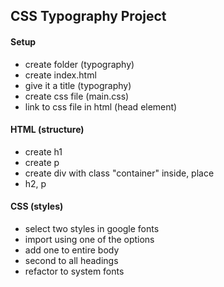 ## CSS Typography Project

#### Setup

- create folder (typography)
- create index.html
- give it a title (typography)
- create css file (main.css)
- link to css file in html (head element)

#### HTML (structure)

- create h1
- create p
- create div with class "container" inside, place
- h2, p

#### CSS (styles)

- select two styles in google fonts
- import using one of the options
- add one to entire body
- second to all headings
- refactor to system fonts
